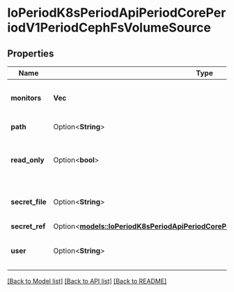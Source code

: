 # IoPeriodK8sPeriodApiPeriodCorePeriodV1PeriodCephFsVolumeSource

## Properties

Name | Type | Description | Notes
------------ | ------------- | ------------- | -------------
**monitors** | **Vec<String>** | monitors is Required: Monitors is a collection of Ceph monitors More info: https://examples.k8s.io/volumes/cephfs/README.md#how-to-use-it | 
**path** | Option<**String**> | path is Optional: Used as the mounted root, rather than the full Ceph tree, default is / | [optional]
**read_only** | Option<**bool**> | readOnly is Optional: Defaults to false (read/write). ReadOnly here will force the ReadOnly setting in VolumeMounts. More info: https://examples.k8s.io/volumes/cephfs/README.md#how-to-use-it | [optional]
**secret_file** | Option<**String**> | secretFile is Optional: SecretFile is the path to key ring for User, default is /etc/ceph/user.secret More info: https://examples.k8s.io/volumes/cephfs/README.md#how-to-use-it | [optional]
**secret_ref** | Option<[**models::IoPeriodK8sPeriodApiPeriodCorePeriodV1PeriodLocalObjectReference**](io.k8s.api.core.v1.LocalObjectReference.md)> |  | [optional]
**user** | Option<**String**> | user is optional: User is the rados user name, default is admin More info: https://examples.k8s.io/volumes/cephfs/README.md#how-to-use-it | [optional]

[[Back to Model list]](../README.md#documentation-for-models) [[Back to API list]](../README.md#documentation-for-api-endpoints) [[Back to README]](../README.md)


